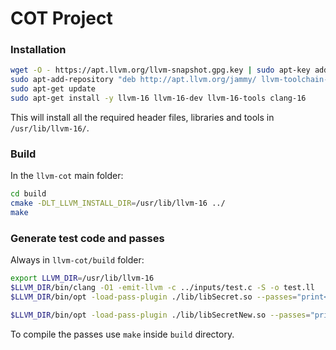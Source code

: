 COT Project
=========
### Installation
```bash
wget -O - https://apt.llvm.org/llvm-snapshot.gpg.key | sudo apt-key add -
sudo apt-add-repository "deb http://apt.llvm.org/jammy/ llvm-toolchain-jammy-16 main"
sudo apt-get update
sudo apt-get install -y llvm-16 llvm-16-dev llvm-16-tools clang-16
```
This will install all the required header files, libraries and tools in
`/usr/lib/llvm-16/`.

### Build
In the `llvm-cot` main folder:
```bash
cd build
cmake -DLT_LLVM_INSTALL_DIR=/usr/lib/llvm-16 ../
make
```
### Generate test code and passes
Always in `llvm-cot/build` folder:
```bash
export LLVM_DIR=/usr/lib/llvm-16
$LLVM_DIR/bin/clang -O1 -emit-llvm -c ../inputs/test.c -S -o test.ll
$LLVM_DIR/bin/opt -load-pass-plugin ./lib/libSecret.so --passes="print<inputsVector>" -disable-output test.ll

$LLVM_DIR/bin/opt -load-pass-plugin ./lib/libSecretNew.so --passes="print<inputsVector>" test.ll -S -o test2.ll
```
To compile the passes use `make` inside `build` directory.
